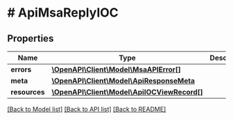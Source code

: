 # # ApiMsaReplyIOC

## Properties

Name | Type | Description | Notes
------------ | ------------- | ------------- | -------------
**errors** | [**\OpenAPI\Client\Model\MsaAPIError[]**](MsaAPIError.md) |  |
**meta** | [**\OpenAPI\Client\Model\ApiResponseMeta**](ApiResponseMeta.md) |  |
**resources** | [**\OpenAPI\Client\Model\ApiIOCViewRecord[]**](ApiIOCViewRecord.md) |  |

[[Back to Model list]](../../README.md#models) [[Back to API list]](../../README.md#endpoints) [[Back to README]](../../README.md)
